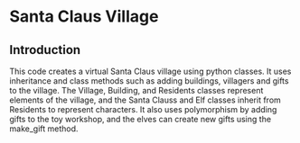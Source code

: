 # Santa Claus Village

## Introduction

This code creates a virtual Santa Claus village using python classes. It uses inheritance and class methods such as adding buildings, villagers and gifts to the village. The Village, Building, and Residents classes represent elements of the village, and the Santa Clauss and Elf classes inherit from Residents to represent characters. It also uses polymorphism by adding gifts to the toy workshop, and the elves can create new gifts using the make_gift method.